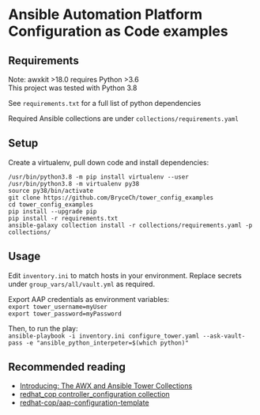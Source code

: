 # Ansible Automation Platform Configuration as Code examples

## Requirements

Note: awxkit >18.0 requires Python >3.6  
This project was tested with Python 3.8

See `requirements.txt` for a full list of python dependencies  

Required Ansible collections are under `collections/requirements.yaml`

## Setup

Create a virtualenv, pull down code and install dependencies:

```
/usr/bin/python3.8 -m pip install virtualenv --user
/usr/bin/python3.8 -m virtualenv py38
source py38/bin/activate
git clone https://github.com/BryceCh/tower_config_examples
cd tower_config_examples
pip install --upgrade pip
pip install -r requirements.txt
ansible-galaxy collection install -r collections/requirements.yaml -p collections/
```

## Usage

Edit `inventory.ini` to match hosts in your environment. Replace secrets under `group_vars/all/vault.yml` as required.

Export AAP credentials as environment variables:  
`export tower_username=myUser`  
`export tower_password=myPassword`

Then, to run the play:  
`ansible-playbook -i inventory.ini configure_tower.yaml --ask-vault-pass -e "ansible_python_interpeter=$(which python)"`

## Recommended reading
- [Introducing: The AWX and Ansible Tower Collections](https://www.ansible.com/blog/introducing-the-awx-collection)  
- [redhat_cop controller_configuration collection](https://galaxy.ansible.com/redhat_cop/controller_configuration)  
- [redhat-cop/aap-configuration-template](https://github.com/redhat-cop/aap_configuration_template)
